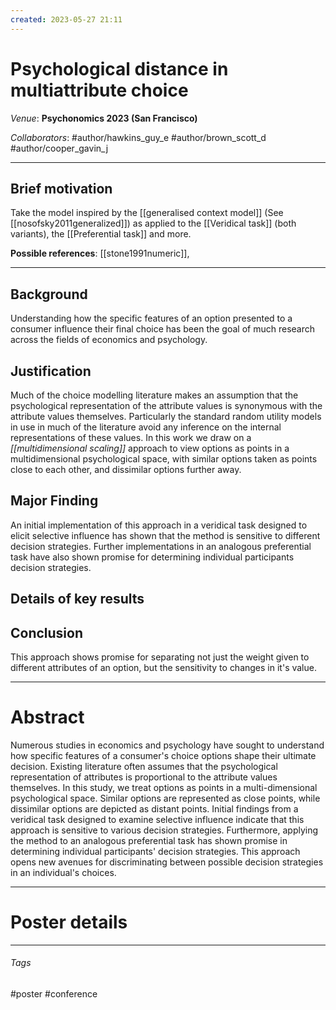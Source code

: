```yaml
---
created: 2023-05-27 21:11
---
```


# Psychological distance in multiattribute choice

*Venue*: **Psychonomics 2023 (San Francisco)**

*Collaborators*: #author/hawkins_guy_e #author/brown_scott_d #author/cooper_gavin_j 

---

## Brief motivation

Take the model inspired by the [[generalised context model]] (See [[nosofsky2011generalized]]) as applied to the [[Veridical task]] (both variants), the [[Preferential task]] and more.

**Possible references**: [[stone1991numeric]], 

---

## Background
Understanding how the specific features of an option presented to a consumer influence their final choice has been the goal of much research across the fields of economics and psychology.
## Justification
Much of the choice modelling literature makes an assumption that the psychological representation of the attribute values is synonymous with the attribute values themselves. Particularly the standard random utility models in use in much of the literature avoid any inference on the internal representations of these values. In this work we draw on a *[[multidimensional scaling]]* approach to view options as points in a multidimensional psychological space, with similar options taken as points close to each other, and dissimilar options further away.

## Major Finding
An initial implementation of this approach in a veridical task designed to elicit selective influence has shown that the method is sensitive to different decision strategies. Further implementations in an analogous preferential task have also shown promise for determining individual participants decision strategies.

## Details of key results

## Conclusion
This approach shows promise for separating not just the weight given to different attributes of an option, but the sensitivity to changes in it's value.

---

# Abstract
Numerous studies in economics and psychology have sought to understand how specific features of a consumer's choice options shape their ultimate decision. Existing literature often assumes that the psychological representation of attributes is proportional to the attribute values themselves. In this study, we treat options as points in a multi-dimensional psychological space. Similar options are represented as close points, while dissimilar options are depicted as distant points. Initial findings from a veridical task designed to examine selective influence indicate that this approach is sensitive to various decision strategies. Furthermore, applying the method to an analogous preferential task has shown promise in determining individual participants' decision strategies. This approach opens new avenues for discriminating between possible decision strategies in an individual's choices.

---

# Poster details

--- 

###### Tags

#poster #conference 
